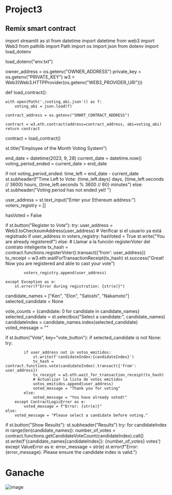 # Project3
## Remix smart contract 
import streamlit as st
from datetime import datetime
from web3 import Web3
from pathlib import Path
import os
import json
from dotenv import load_dotenv
    
load_dotenv("env.txt")

owner_address = os.getenv("OWNER_ADDRESS")
private_key = os.getenv("PRIVATE_KEY")
w3 = Web3(Web3.HTTPProvider(os.getenv("WEB3_PROVIDER_URI")))

def load_contract():

    with open(Path('./voting_abi.json')) as f:
        voting_abi = json.load(f)

    contract_address = os.getenv("SMART_CONTRACT_ADDRESS")

    contract = w3.eth.contract(address=contract_address, abi=voting_abi)
    return contract

contract = load_contract()

st.title("Employee of the Month Voting System")

end_date = datetime(2023, 9, 28)
current_date = datetime.now()
voting_period_ended = current_date > end_date

if not voting_period_ended:
    time_left = end_date - current_date
    st.subheader(f"Time Left to Vote: {time_left.days} days, {time_left.seconds // 3600} hours, {time_left.seconds % 3600 // 60} minutes")
else:
    st.subheader("Voting period has not ended yet! ")

user_address = st.text_input("Enter your Ethereum address:")
voters_registry = []

hasVoted = False

if st.button("Register to Vote"):
    try:
        user_address = Web3.toChecksumAddress(user_address)
        # Verificar si el usuario ya está registrado
        if user_address in voters_registry:
            hasVoted = True
            st.write("You are already registered!")
        else:
            # Llamar a la función registerVoter del contrato inteligente
            tx_hash = contract.functions.registerVoter().transact({'from': user_address})
            tx_receipt = w3.eth.waitForTransactionReceipt(tx_hash)
            st.success("Great! Now you are registered and able to cast your vote")
            
        
            voters_registry.append(user_address)
            
    except Exception as e:
        st.error(f"Error during registration: {str(e)}")

candidate_names = ["Ken", "Elon", "Satoshi", "Nakamoto"]
selected_candidate = None  

vote_counts = {candidate: 0 for candidate in candidate_names}
selected_candidate = st.selectbox("Select a candidate:", candidate_names)
candidateIndex = candidate_names.index(selected_candidate)
voted_message = ""

if st.button("Vote", key="vote_button"):
    if selected_candidate is not None:
        try:
         
            if user_address not in votos_emitidos:
                st.write(f'candidateIndex:{candidateIndex}')
                tx_hash = contract.functions.vote(candidateIndex).transact({'from': user_address})
                tx_receipt = w3.eth.wait_for_transaction_receipt(tx_hash)
                # Actualizar la lista de votos emitidos
                votos_emitidos.append(user_address)
                voted_message = "Thank you for voting"
            else:
                voted_message = "You have already voted!"
        except ContractLogicError as e:
            voted_message = f"Error: {str(e)}"
    else:
        voted_message = "Please select a candidate before voting."

if st.button("Show Results"):
    st.subheader("Results")
    try:
        for candidateIndex in range(len(candidate_names)):
            number_of_votes = contract.functions.getCandidateVoteCount(candidateIndex).call()
            st.write(f'{candidate_names[candidateIndex]}: {number_of_votes} votes')
    except ValueError as e:
        error_message = str(e)
        st.error(f"Error: {error_message}. Please ensure the candidate index is valid.")


# Ganache

![image](https://github.com/CasitaApp/Project3/assets/39076992/0a4956ad-c00a-455a-bf62-1bb29466aa8e)









